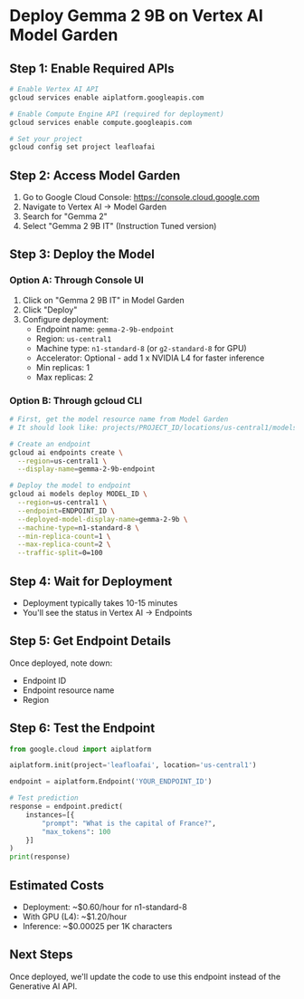 # Deploy Gemma 2 9B on Vertex AI Model Garden

## Step 1: Enable Required APIs

```bash
# Enable Vertex AI API
gcloud services enable aiplatform.googleapis.com

# Enable Compute Engine API (required for deployment)
gcloud services enable compute.googleapis.com

# Set your project
gcloud config set project leafloafai
```

## Step 2: Access Model Garden

1. Go to Google Cloud Console: https://console.cloud.google.com
2. Navigate to Vertex AI → Model Garden
3. Search for "Gemma 2"
4. Select "Gemma 2 9B IT" (Instruction Tuned version)

## Step 3: Deploy the Model

### Option A: Through Console UI
1. Click on "Gemma 2 9B IT" in Model Garden
2. Click "Deploy"
3. Configure deployment:
   - Endpoint name: `gemma-2-9b-endpoint`
   - Region: `us-central1`
   - Machine type: `n1-standard-8` (or `g2-standard-8` for GPU)
   - Accelerator: Optional - add 1 x NVIDIA L4 for faster inference
   - Min replicas: 1
   - Max replicas: 2

### Option B: Through gcloud CLI

```bash
# First, get the model resource name from Model Garden
# It should look like: projects/PROJECT_ID/locations/us-central1/models/MODEL_ID

# Create an endpoint
gcloud ai endpoints create \
  --region=us-central1 \
  --display-name=gemma-2-9b-endpoint

# Deploy the model to endpoint
gcloud ai models deploy MODEL_ID \
  --region=us-central1 \
  --endpoint=ENDPOINT_ID \
  --deployed-model-display-name=gemma-2-9b \
  --machine-type=n1-standard-8 \
  --min-replica-count=1 \
  --max-replica-count=2 \
  --traffic-split=0=100
```

## Step 4: Wait for Deployment
- Deployment typically takes 10-15 minutes
- You'll see the status in Vertex AI → Endpoints

## Step 5: Get Endpoint Details
Once deployed, note down:
- Endpoint ID
- Endpoint resource name
- Region

## Step 6: Test the Endpoint

```python
from google.cloud import aiplatform

aiplatform.init(project='leafloafai', location='us-central1')

endpoint = aiplatform.Endpoint('YOUR_ENDPOINT_ID')

# Test prediction
response = endpoint.predict(
    instances=[{
        "prompt": "What is the capital of France?",
        "max_tokens": 100
    }]
)
print(response)
```

## Estimated Costs
- Deployment: ~$0.60/hour for n1-standard-8
- With GPU (L4): ~$1.20/hour
- Inference: ~$0.00025 per 1K characters

## Next Steps
Once deployed, we'll update the code to use this endpoint instead of the Generative AI API.